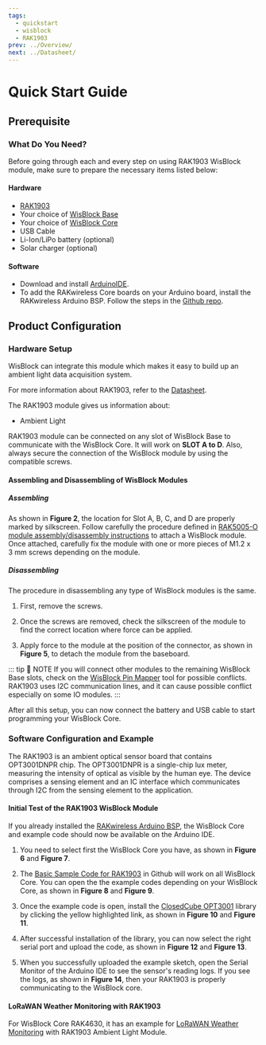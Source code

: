 ```yaml
---
tags:
  - quickstart
  - wisblock
  - RAK1903
prev: ../Overview/ 
next: ../Datasheet/ 
---
```


# Quick Start Guide

<!--
## Introduction

This guide introduces the WisBlock Sensor RAK1903 Ambient Light board and how to program with it.

The information obtained from the OPT3001DNPR light sensor will then be printed over the USB debug port of the WisBlock Base board.

-->

## Prerequisite

### What Do You Need?

Before going through each and every step on using RAK1903 WisBlock module, make sure to prepare the necessary items listed below:

#### Hardware

- [RAK1903](https://store.rakwireless.com/collections/wisblock-sensor/products/rak1903-opt3001dnpr-ambient-light-sensor)
- Your choice of [WisBlock Base](https://store.rakwireless.com/collections/wisblock-base) 
- Your choice of [WisBlock Core](https://store.rakwireless.com/collections/wisblock-core)
- USB Cable
- Li-Ion/LiPo battery (optional)
- Solar charger (optional)

#### Software

- Download and install [ArduinoIDE](https://www.arduino.cc/en/Main/Software).
- To add the RAKwireless Core boards on your Arduino board, install the RAKwireless Arduino BSP. Follow the steps in the [Github repo](https://github.com/RAKWireless/RAKwireless-Arduino-BSP-Index).

## Product Configuration

### Hardware Setup

WisBlock can integrate this module which makes it easy to build up an ambient light data acquisition system. 

For more information about RAK1903, refer to the [Datasheet](../Datasheet/).

The RAK1903 module gives us information about:

- Ambient Light

RAK1903 module can be connected on any slot of WisBlock Base to communicate with the WisBlock Core. It will work on **SLOT A to D**. Also, always secure the connection of the WisBlock module by using the compatible screws.

<rk-img
  src="/assets/images/wisblock/rak1903/quickstart/rak1903_assembly.png"
  width="70%"
  caption="RAK1903 connection to WisBlock Base"
/>

#### Assembling and Disassembling of WisBlock Modules

##### Assembling

As shown in **Figure 2**, the location for Slot A, B, C, and D are properly marked by silkscreen. Follow carefully the procedure defined in [RAK5005-O module assembly/disassembly instructions](https://docs.rakwireless.com/Knowledge-Hub/Learn/RAK5005-O-Baseboard-Installation-Guide/) to attach a WisBlock module. Once attached, carefully fix the module with one or more pieces of M1.2 x 3&nbsp;mm screws depending on the module.

<rk-img
  src="/assets/images/wisblock/rak1903/quickstart/14.wisblock-sensor-silkscreen.png"
  width="70%"
  caption="RAK1903 connection to WisBlock Base"
/>

##### Disassembling

The procedure in disassembling any type of WisBlock modules is the same. 

1. First, remove the screws.  

<rk-img
  src="/assets/images/wisblock/rak1903/quickstart/16.removing-screws.png"
  width="70%"
  caption="Removing screws from the WisBlock module"
/>

2. Once the screws are removed, check the silkscreen of the module to find the correct location where force can be applied.

<rk-img
  src="/assets/images/wisblock/rak1903/quickstart/17.detaching-silkscreen.png"
  width="70%"
  caption="Detaching silkscreen on the WisBlock module"
/>

3. Apply force to the module at the position of the connector, as shown in **Figure 5**, to detach the module from the baseboard.

<rk-img
  src="/assets/images/wisblock/rak1903/quickstart/18.detaching-module.png"
  width="70%"
  caption="Applying even forces on the proper location of a WisBlock module"
/>

::: tip 📝 NOTE
If you will connect other modules to the remaining WisBlock Base slots, check on the [WisBlock Pin Mapper](https://docs.rakwireless.com/Knowledge-Hub/Pin-Mapper/) tool for possible conflicts. RAK1903 uses I2C communication lines, and it can cause possible conflict especially on some IO modules. 
:::


After all this setup, you can now connect the battery and USB cable to start programming your WisBlock Core.

### Software Configuration and Example

The RAK1903 is an ambient optical sensor board that contains OPT3001DNPR chip. The OPT3001DNPR is a single-chip lux meter, measuring the intensity of optical as visible by the human eye. The device comprises a sensing element and an IC interface which communicates through I2C from the sensing element to the application.

#### Initial Test of the RAK1903 WisBlock Module

If you already installed the [RAKwireless Arduino BSP](https://github.com/RAKWireless/RAKwireless-Arduino-BSP-Index), the WisBlock Core and example code should now be available on the Arduino IDE.

1. You need to select first the WisBlock Core you have, as shown in **Figure 6** and **Figure 7**.

<rk-img
  src="/assets/images/wisblock/rak1903/quickstart/rak4631_board.png"
  width="100%"
  caption="Selecting RAK4631 as WisBlock Core"
/>

<rk-img
  src="/assets/images/wisblock/rak1903/quickstart/rak11200_board.png"
  width="100%"
  caption="Selecting RAK11200 as WisBlock Core"
/>

2. The [Basic Sample Code for RAK1903](https://github.com/RAKWireless/WisBlock/tree/master/examples/common/sensors/RAK1903_Optical_OPT3001) in Github will work on all WisBlock Core. You can open the the example codes depending on your WisBlock Core, as shown in **Figure 8** and **Figure 9**. 

<rk-img
  src="/assets/images/wisblock/rak1903/quickstart/rak4631_optical.png"
  width="100%"
  caption="Opening RAK1903 example code for RAK4631 WisBlock Core"
/>

<rk-img
  src="/assets/images/wisblock/rak1903/quickstart/rak11200_optical.png"
  width="100%"
  caption="Opening RAK1903 example code for RAK11200 WisBlock Core"
/>

3. Once the example code is open, install the [ClosedCube OPT3001](https://github.com/closedcube/ClosedCube_OPT3001_Arduino) library by clicking the yellow highlighted link, as shown in **Figure 10** and **Figure 11**.

<rk-img
  src="/assets/images/wisblock/rak1903/quickstart/closedcube_lib.png"
  width="100%"
  caption="Accessing the library used for RAK1903 Module"
/>

<rk-img
  src="/assets/images/wisblock/rak1903/quickstart/closedcube_done.png"
  width="100%"
  caption="Installing the compatible library for RAK1903 Module"
/>

4. After successful installation of the library, you can now select the right serial port and upload the code, as shown in **Figure 12** and  **Figure 13**.

<rk-img
  src="/assets/images/wisblock/rak1903/quickstart/select_port.png"
  width="100%"
  caption="Selecting the correct Serial Port"
/>

<rk-img
  src="/assets/images/wisblock/rak1903/quickstart/upload.png"
  width="100%"
  caption="Uploading the RAK1903 example code"
/>

5. When you successfully uploaded the example sketch, open the Serial Monitor of the Arduino IDE to see the sensor's reading logs. If you see the logs, as shown in **Figure 14**, then your RAK1903 is properly communicating to the WisBlock core.

<rk-img
  src="/assets/images/wisblock/rak1903/quickstart/optical_logs.png"
  width="80%"
  caption="RAK1903 ambient light data logs"
/>


#### LoRaWAN Weather Monitoring with RAK1903

For WisBlock Core RAK4630, it has an example for [LoRaWAN Weather Monitoring](https://github.com/RAKWireless/WisBlock/tree/master/examples/RAK4630/solutions/Weather_Monitoring) with RAK1903 Ambient Light Module. 
   
<rk-img
  src="/assets/images/wisblock/rak1903/quickstart/lorawan_weather.png"
  width="100%"
  caption="LoRaWAN Weather Monitoring example"
/>

